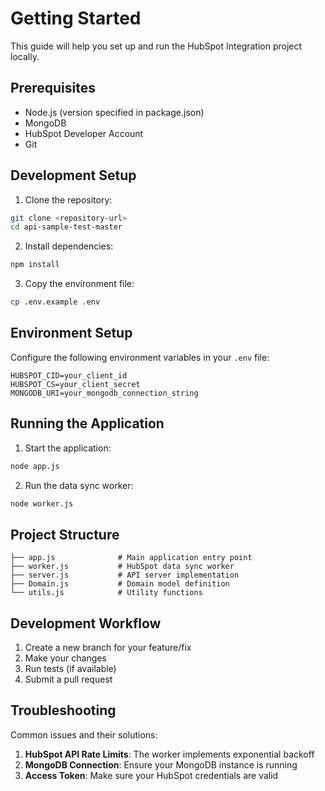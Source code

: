 # Getting Started

This guide will help you set up and run the HubSpot Integration project locally.

## Prerequisites

- Node.js (version specified in package.json)
- MongoDB
- HubSpot Developer Account
- Git

## Development Setup

1. Clone the repository:
```bash
git clone <repository-url>
cd api-sample-test-master
```

2. Install dependencies:
```bash
npm install
```

3. Copy the environment file:
```bash
cp .env.example .env
```

## Environment Setup

Configure the following environment variables in your `.env` file:

```env
HUBSPOT_CID=your_client_id
HUBSPOT_CS=your_client_secret
MONGODB_URI=your_mongodb_connection_string
```

## Running the Application

1. Start the application:
```bash
node app.js
```

2. Run the data sync worker:
```bash
node worker.js
```

## Project Structure

```
├── app.js              # Main application entry point
├── worker.js           # HubSpot data sync worker
├── server.js           # API server implementation
├── Domain.js           # Domain model definition
└── utils.js            # Utility functions
```

## Development Workflow

1. Create a new branch for your feature/fix
2. Make your changes
3. Run tests (if available)
4. Submit a pull request

## Troubleshooting

Common issues and their solutions:

1. **HubSpot API Rate Limits**: The worker implements exponential backoff
2. **MongoDB Connection**: Ensure your MongoDB instance is running
3. **Access Token**: Make sure your HubSpot credentials are valid 